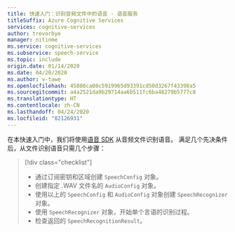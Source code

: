 ```yaml
---
title: 快速入门：识别音频文件中的语音 - 语音服务
titleSuffix: Azure Cognitive Services
services: cognitive-services
author: trevorbye
manager: nitinme
ms.service: cognitive-services
ms.subservice: speech-service
ms.topic: include
origin.date: 01/14/2020
ms.date: 04/20/2020
ms.author: v-tawe
ms.openlocfilehash: 45808ca08c5919965d93391cd50d3267f43398a5
ms.sourcegitcommit: a4a2521da9b29714aa6b511fc6ba48279b5777c8
ms.translationtype: HT
ms.contentlocale: zh-CN
ms.lasthandoff: 04/24/2020
ms.locfileid: "82126931"
---
```

在本快速入门中，我们将使用[语音 SDK](~/articles/cognitive-services/speech-service/speech-sdk.md) 从音频文件识别语音。 满足几个先决条件后，从文件识别语音只需几个步骤：
> [!div class="checklist"]
> * 通过订阅密钥和区域创建 `SpeechConfig` 对象。
> * 创建指定 .WAV 文件名的 `AudioConfig` 对象。
> * 使用以上的 `SpeechConfig` 和 `AudioConfig` 对象创建 `SpeechRecognizer` 对象。
> * 使用 `SpeechRecognizer` 对象，开始单个言语的识别过程。
> * 检查返回的 `SpeechRecognitionResult`。
